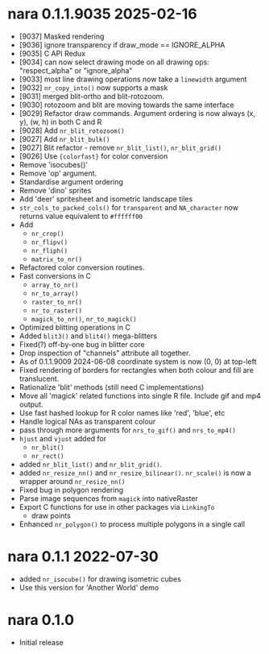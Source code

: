 
# nara 0.1.1.9035 2025-02-16

* [9037] Masked rendering
* [9036] ignore transparency if draw_mode == IGNORE_ALPHA
* [9035] C API Redux
* [9034] can now select drawing mode on all drawing ops: "respect_alpha" or "ignore_alpha"
* [9033] most line drawing operations now take a `linewidth` argument
* [9032] `nr_copy_into()` now supports a mask
* [9031] merged blit-ortho and blit-rotozoom.
* [9030] rotozoom and blit are moving towards the same interface
* [9029] Refactor draw commands. Argument ordering is now always (x, y), (w, h) in both C and R
* [9028] Add `nr_blit_rotozoom()`
* [9027] Add `nr_blit_bulk()`
* [9027] Blit refactor - remove `nr_blit_list()`, `nr_blit_grid()`
* [9026] Use `{colorfast}` for color conversion
* Remove 'isocubes()'
* Remove 'op' argument. 
* Standardise argument ordering
* Remove 'dino' sprites
* Add 'deer' spritesheet and isometric landscape tiles
* `str_cols_to_packed_cols()` for `transparent` and `NA_character` now returns value
  equivalent to `#ffffff00`
* Add
    * `nr_crop()`
    * `nr_flipv()`
    * `nr_fliph()`
    * `matrix_to_nr()`
* Refactored color conversion routines. 
* Fast conversions in C
    * `array_to_nr()`
    * `nr_to_array()`
    * `raster_to_nr()`
    * `nr_to_raster()`
    * `magick_to_nr()`, `nr_to_magick()`
* Optimized blitting operations in C
* Added `blit3()` and `blit4()` mega-blitters
* Fixed(?) off-by-one bug in blitter core
* Drop inspection of "channels" attribute all together.
* As of 0.1.1.9009 2024-06-08 coordinate system is now (0, 0) at top-left
* Fixed rendering of borders for rectangles when both colour and fill are 
  translucent.
* Rationalize 'blit' methods (still need C implementations)
* Move all 'magick' related functions into single R file.  Include gif and mp4 output.
* Use fast hashed lookup for R color names like 'red', 'blue', etc
* Handle logical NAs as transparent colour
* pass through more arguments for `nrs_to_gif()` and `nrs_to_mp4()`
* `hjust` and `vjust` added for 
    * `nr_blit()`
    * `nr_rect()`
* added `nr_blit_list()` and `nr_blit_grid()`.
* added `nr_resize_nn()` and `nr_resize_bilinear()`. `nr_scale()` is now a wrapper around `nr_resize_nn()`
* Fixed bug in polygon rendering
* Parse image sequences from `magick` into nativeRaster
* Export C functions for use in other packages via `LinkingTo`
    * draw points
* Enhanced `nr_polygon()` to process multiple polygons in a single call

# nara 0.1.1 2022-07-30

* added `nr_isocube()` for drawing isometric cubes
* Use this version for 'Another World' demo

# nara 0.1.0

* Initial release
